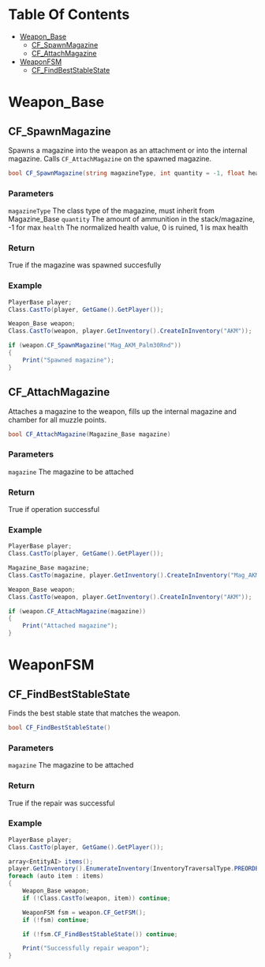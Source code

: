 # Table Of Contents

- [Weapon_Base](#weapon-base)
  * [CF_SpawnMagazine](#cf-spawnmagazine)
  * [CF_AttachMagazine](#cf-attachmagazine)
- [WeaponFSM](#weaponfsm)
  * [CF_FindBestStableState](#cf-findbeststablestate)

# Weapon_Base

## CF_SpawnMagazine

Spawns a magazine into the weapon as an attachment or into the internal magazine. Calls `CF_AttachMagazine` on the spawned magazine.

```csharp
bool CF_SpawnMagazine(string magazineType, int quantity = -1, float health = 1)
```

### Parameters

`magazineType` The class type of the magazine, must inherit from Magazine_Base
`quantity` The amount of ammunition in the stack/magazine, -1 for max
`health` The normalized health value, 0 is ruined, 1 is max health 

### Return

True if the magazine was spawned succesfully 

### Example

```csharp
PlayerBase player;
Class.CastTo(player, GetGame().GetPlayer());

Weapon_Base weapon;
Class.CastTo(weapon, player.GetInventory().CreateInInventory("AKM"));

if (weapon.CF_SpawnMagazine("Mag_AKM_Palm30Rnd"))
{
	Print("Spawned magazine");
}
```

## CF_AttachMagazine

Attaches a magazine to the weapon, fills up the internal magazine and chamber for all muzzle points.

```csharp
bool CF_AttachMagazine(Magazine_Base magazine)
```

### Parameters

`magazine` The magazine to be attached

### Return

True if operation successful

### Example

```csharp
PlayerBase player;
Class.CastTo(player, GetGame().GetPlayer());

Magazine_Base magazine;
Class.CastTo(magazine, player.GetInventory().CreateInInventory("Mag_AKM_Palm30Rnd"));

Weapon_Base weapon;
Class.CastTo(weapon, player.GetInventory().CreateInInventory("AKM"));

if (weapon.CF_AttachMagazine(magazine))
{
	Print("Attached magazine");
}
```

# WeaponFSM

## CF_FindBestStableState

Finds the best stable state that matches the weapon.

```csharp
bool CF_FindBestStableState()
```

### Parameters

`magazine` The magazine to be attached

### Return

True if the repair was successful

### Example

```csharp
PlayerBase player;
Class.CastTo(player, GetGame().GetPlayer());

array<EntityAI> items();
player.GetInventory().EnumerateInventory(InventoryTraversalType.PREORDER, items);
foreach (auto item : items)
{
	Weapon_Base weapon;
	if (!Class.CastTo(weapon, item)) continue;

	WeaponFSM fsm = weapon.CF_GetFSM();
	if (!fsm) continue;

	if (!fsm.CF_FindBestStableState()) continue;

	Print("Successfully repair weapon");
}
```

